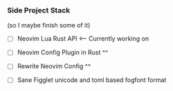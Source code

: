 
### Side Project Stack

(so I maybe finish some of it)

- [ ] Neovim Lua Rust API  <-- Currently working on
- [ ] Neovim Config Plugin in Rust ^^
- [ ] Rewrite Neovim Config ^^
- [ ] Sane Figglet unicode and toml based fogfont format



<!--
**ModProg/ModProg** is a ✨ _special_ ✨ repository because its `README.md` (this file) appears on your GitHub profile.

Here are some ideas to get you started:

- 🔭 I’m currently working on ...
- 🌱 I’m currently learning ...
- 👯 I’m looking to collaborate on ...
- 🤔 I’m looking for help with ...
- 💬 Ask me about ...
- 📫 How to reach me: ...
- 😄 Pronouns: ...
- ⚡ Fun fact: ...
-->

